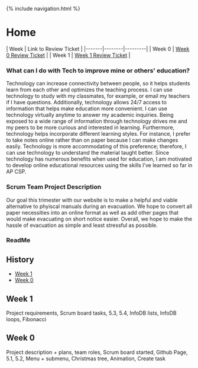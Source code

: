 {% include navigation.html %}

# Home

| Week | Link to Review Ticket |
|-------|--------|---------|
| Week 0 | [Week 0 Review Ticket](https://github.com/arushi10/individual/issues/1) |
| Week 1 | [Week 1 Review Ticket]() |


### What can I do with Tech to improve mine or others' education?

Technology can increase connectivity between people, so it helps students learn from each other and optimizes the teaching process. I can use technology to study with my classmates, for example, or email my teachers if I have questions. Additionally, technology allows 24/7 access to information that helps make education more convenient. I can use technology virtually anytime to answer my academic inquiries. Being exposed to a wide range of information through technology drives me and my peers to be more curious and interested in learning. Furthermore, technology helps incorporate different learning styles. For instance, I prefer to take notes online rather than on paper because I can make changes easily. Technology is more accommodating of this preference; therefore, I can use technology to understand the material taught better. Since technology has numerous benefits when used for education, I am motivated to develop online educational resources using the skills I’ve learned so far in AP CSP.


### Scrum Team Project Description

Our goal this trimester with our website is to make a helpful and viable alternative to phyiscal manuals during an evacuation. We hope to convert all paper necessities into an online format as well as add other pages that would make evacuating on short notice easier. Overall, we hope to make the hassle of evacuation as simple and least stressful as possible.


### ReadMe


## History
<!--   - [Week 11](#eleven)
  - [Week 10](#ten)
  - [Week 9](#nine)
  - [Week 8](#eight)
  - [Week 7](#seven)
  - [Week 6](#six)
  - [Week 5](#five)
  - [Week 4](#four)
  - [Week 3](#three)
  - [Week 2](#two) -->
  - [Week 1](#one) 
  - [Week 0](#zero)


## Week 1 <a id="one" name="one"></a>


Project requirements, Scrum board tasks, 5.3, 5.4, InfoDB lists, InfoDB loops, Fibonacci


## Week 0 <a id="zero" name="zero"></a>


Project description + plans, team roles, Scrum board started, Github Page, 5.1, 5.2, Menu + submenu, Christmas tree, Animation, Create task
